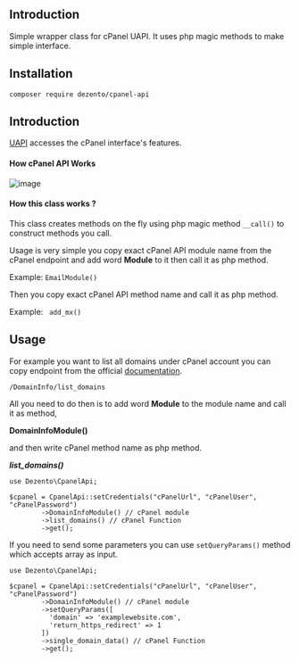 ## Introduction

Simple wrapper class for cPanel UAPI. It uses php magic methods to make simple interface.

## Installation
```
composer require dezento/cpanel-api
```
## Introduction

[UAPI](https://api.docs.cpanel.net/cpanel/introduction/) accesses the cPanel interface's features. 

#### How cPanel API Works


![image](https://user-images.githubusercontent.com/15669109/115955664-37cda200-a4f8-11eb-983c-39de9dc281a0.png)

#### How this class works ?

This class creates methods on the fly using php magic method ```__call()``` to construct methods you call. 

Usage is very simple you copy exact cPanel API module name from the cPanel endpoint and add word **Module** to it then call it as php method.

Example:
```EmailModule()```

Then you copy exact cPanel API method name and call it as php method.

Example:
``` add_mx()```

## Usage


For example you want to list all domains under cPanel account you can copy 
endpoint from the official [documentation](https://api.docs.cpanel.net/openapi/cpanel/operation/list_domains/).

```
/DomainInfo/list_domains
```

All you need to do then is to add word **Module** to the module name and call it as method,

 **DomainInfoModule()**

and then write cPanel method name as php method.

***list_domains()***

```
use Dezento\CpanelApi;

$cpanel = CpanelApi::setCredentials("cPanelUrl", "cPanelUser", "cPanelPassword")
        ->DomainInfoModule() // cPanel module
        ->list_domains() // cPanel Function
        ->get();
```

If you need to send some parameters you can use ```setQueryParams()``` method
which accepts array as input.
```
use Dezento\CpanelApi;

$cpanel = CpanelApi::setCredentials("cPanelUrl", "cPanelUser", "cPanelPassword")
        ->DomainInfoModule() // cPanel module
        ->setQueryParams([
          'domain' => 'examplewebsite.com',
          'return_https_redirect' => 1 
        ])
        ->single_domain_data() // cPanel Function
        ->get();
```

